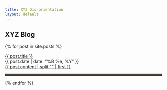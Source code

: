 ```yaml
---
title: XYZ Dis-orientation 
layout: default
---
```


## XYZ Blog

{% for post in site.posts %}
<div class="post">
<div class="preview-title">
<span class="post-title"><a href="{{ post.url }}">{{ post.title }}</a></span>
<br/>
<div class="date">{{ post.date | date: "%B %e, %Y" }}</div>
</div>
<div class="post-excerpt">
<a href="{{ post.url }}" class="excerpt-link">
{{ post.content | split:"<!-- more -->" | first }}
</a>
<br/>
</div>
<hr style="background:#4B4137; border:0; height:7px" />
</div>
{% endfor %}
